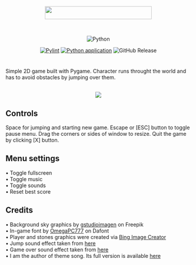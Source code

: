 <br/>

<div align="center">
  <p>
    <img src="https://imgur.com/H6A3Ywh.png" width="290" height="35"/>
  </p>
<br/>

![Python](https://img.shields.io/badge/python-3670A0?style=for-the-badge&logo=python&logoColor=ffdd54)

[![Pylint](https://github.com/f4rys/Marathoner/actions/workflows/pylint.yml/badge.svg)](https://github.com/f4rys/Marathoner/actions/workflows/pylint.yml) [![Python application](https://github.com/f4rys/Marathoner/actions/workflows/python-app.yml/badge.svg)](https://github.com/f4rys/Marathoner/actions/workflows/python-app.yml) ![GitHub Release](https://img.shields.io/github/v/release/f4rys/marathoner)

</div>

# 

<div>Simple 2D game built with Pygame. Character runs throught the world and has to avoid obstacles by jumping over them.</div>

<br/>

<div align="center">
  <p>
    <img src="https://imgur.com/EkFUscL.gif"/>
  </p>
</div>

## Controls
<div>Space for jumping and starting new game. Escape or [ESC] button to toggle pause menu. Drag the corners or sides of window to resize. Quit the game by clicking [X] button.</div>

## Menu settings
<div>• Toggle fullscreen</div>
<div>• Toggle music</div>
<div>• Toggle sounds</div>
<div>• Reset best score</div>

## Credits

<div>• Background sky graphics by <a href="https://www.freepik.com/free-vector/wanderlust-travel-landscapes_5667591.htm#query=pixel%20sky%20background&position=11&from_view=keyword&track=ais">gstudioimagen</a> on Freepik</div>
<div>• In-game font by <a href="https://www.dafont.com/omegapc777.d6598">OmegaPC777</a> on Dafont</div>
<div>• Player and stones graphics were created via <a href="https://www.bing.com/create">Bing Image Creator</a></div>
<div>• Jump sound effect taken from <a href="https://www.youtube.com/watch?v=QmCfnTtM7vU">here</a></div>
<div>• Game over sound effect taken from <a href="https://www.youtube.com/watch?v=bug1b0fQS8Y">here</a></div>
<div>• I am the author of theme song. Its full version is available <a href="https://on.soundcloud.com/C6pCU">here</a></div>
